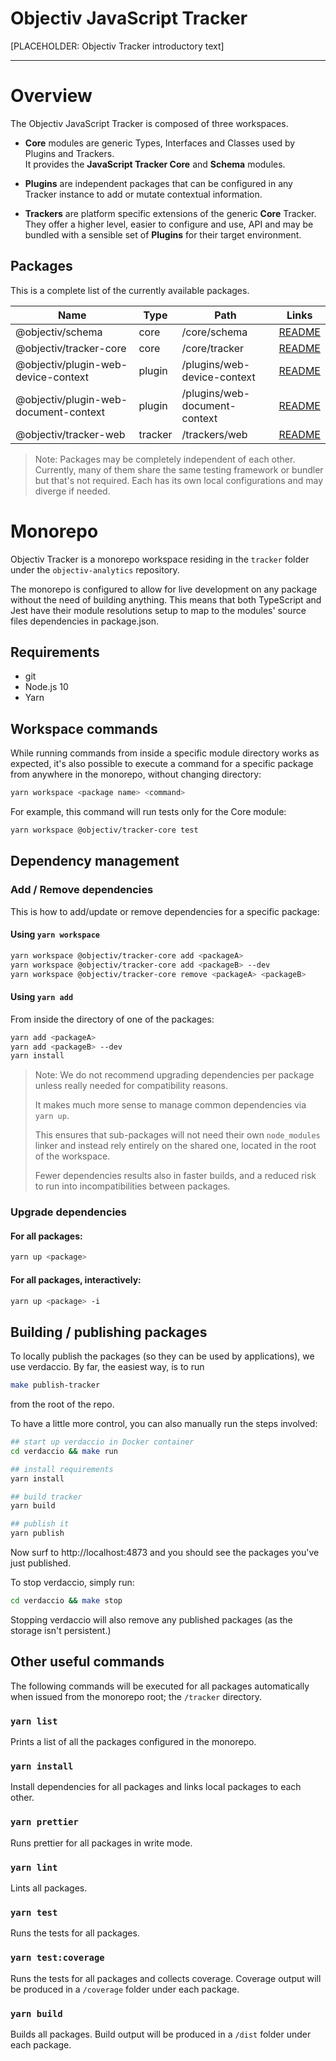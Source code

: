 # Objectiv JavaScript Tracker
[PLACEHOLDER: Objectiv Tracker introductory text]

---
# Overview
The Objectiv JavaScript Tracker is composed of three workspaces. 

- **Core** modules are generic Types, Interfaces and Classes used by Plugins and Trackers.  
  It provides the **JavaScript Tracker Core** and **Schema** modules.


- **Plugins** are independent packages that can be configured in any Tracker instance to add or mutate contextual information.  
  

- **Trackers** are platform specific extensions of the generic **Core** Tracker.  
  They offer a higher level, easier to configure and use, API and may be bundled with a sensible set of **Plugins** for their target environment.

## Packages

This is a complete list of the currently available packages.

| Name                                  | Type    | Path                          | Links                                                     |
| ------------------------------------- | ------- | ----------------------------- | --------------------------------------------------------- |
| @objectiv/schema                      | core    | /core/schema                  | [README](/tracker/core/schema/README.md)                         |
| @objectiv/tracker-core                | core    | /core/tracker                 | [README](/tracker/core/tracker/README.md)                         |
| @objectiv/plugin-web-device-context   | plugin  | /plugins/web-device-context   | [README](/tracker/plugins/web-device-context/README.md)   |
| @objectiv/plugin-web-document-context | plugin  | /plugins/web-document-context | [README](/tracker/plugins/web-document-context/README.md) |
| @objectiv/tracker-web                 | tracker | /trackers/web                 | [README](/tracker/trackers/web/README.md)                 |

>Note: Packages may be completely independent of each other. Currently, many of them share the same testing framework or bundler but that's not required. Each has its own local configurations and may diverge if needed.

# Monorepo

Objectiv Tracker is a monorepo workspace residing in the `tracker` folder under the `objectiv-analytics` repository.

The monorepo is configured to allow for live development on any package without the need of building anything. This means that both TypeScript and Jest have their module resolutions setup to map to the modules' source files dependencies in package.json.

## Requirements

- git
- Node.js 10
- Yarn

## Workspace commands

While running commands from inside a specific module directory works as expected, it's also possible to execute a command for a specific package from anywhere in the monorepo, without changing directory:

```bash
yarn workspace <package name> <command>
```

For example, this command will run tests only for the Core module:
```bash
yarn workspace @objectiv/tracker-core test
```

## Dependency management


### Add / Remove dependencies
This is how to add/update or remove dependencies for a specific package:

#### Using `yarn workspace`
```bash
yarn workspace @objectiv/tracker-core add <packageA>
yarn workspace @objectiv/tracker-core add <packageB> --dev
yarn workspace @objectiv/tracker-core remove <packageA> <packageB>
```

#### Using `yarn add`
From inside the directory of one of the packages:

```bash
yarn add <packageA>
yarn add <packageB> --dev
yarn install 
```

> Note: We do not recommend upgrading dependencies per package unless really needed for compatibility reasons.
> 
> It makes much more sense to manage common dependencies via `yarn up`.
> 
> This ensures that sub-packages will not need their own `node_modules` linker and instead rely entirely on the shared 
> one, located in the root of the workspace.
> 
> Fewer dependencies results also in faster builds, and a reduced risk to run into incompatibilities between packages.

### Upgrade dependencies

#### For all packages:

```bash
yarn up <package>
```

#### For all packages, interactively:

```bash
yarn up <package> -i
```

## Building / publishing packages
To locally publish the packages (so they can be used by applications), we use verdaccio. By far, the easiest way, is to run
```bash
make publish-tracker
```
from the root of the repo.

To have a little more control, you can also manually run the steps involved:
```bash
## start up verdaccio in Docker container
cd verdaccio && make run

## install requirements
yarn install

## build tracker
yarn build

## publish it
yarn publish
```

Now surf to http://localhost:4873 and you should see the packages you've just published. 

To stop verdaccio, simply run:
```bash
cd verdaccio && make stop
```
Stopping verdaccio will also remove any published packages (as the storage isn't persistent.)
## Other useful commands

The following commands will be executed for all packages automatically when issued from the monorepo root; the `/tracker` directory. 

### `yarn list`
Prints a list of all the packages configured in the monorepo.

### `yarn install`
Install dependencies for all packages and links local packages to each other.

### `yarn prettier`
Runs prettier for all packages in write mode.

### `yarn lint`
Lints all packages.

### `yarn test`
Runs the tests for all packages.

### `yarn test:coverage`
Runs the tests for all packages and collects coverage.
Coverage output will be produced in a `/coverage` folder under each package.

### `yarn build`
Builds all packages.
Build output will be produced in a `/dist` folder under each package.
